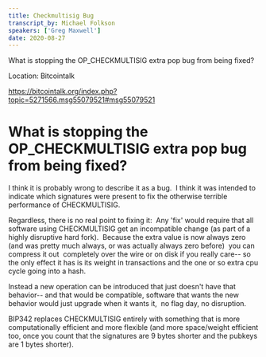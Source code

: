 ```yaml
---
title: Checkmultisig Bug
transcript_by: Michael Folkson
speakers: ['Greg Maxwell']
date: 2020-08-27
---
```


What is stopping the OP_CHECKMULTISIG extra pop bug from being fixed?

Location: Bitcointalk

https://bitcointalk.org/index.php?topic=5271566.msg55079521#msg55079521

# What is stopping the OP_CHECKMULTISIG extra pop bug from being fixed?

I think it is probably wrong to describe it as a bug.  I think it was intended to indicate which signatures were present to fix the otherwise terrible performance of CHECKMULTISIG.

Regardless, there is no real point to fixing it:  Any 'fix' would require that all software using CHECKMULTISIG get an incompatible change (as part of a highly disruptive hard fork).  Because the extra value is now always zero (and was pretty much always, or was actually always zero before)  you can compress it out  completely over the wire or on disk if you really care-- so the only effect it has is its weight in transactions and the one or so extra cpu cycle going into a hash.

Instead a new operation can be introduced that just doesn't have that behavior-- and that would be compatible, software that wants the new behavior would just upgrade when it wants it,  no flag day, no disruption.

BIP342 replaces CHECKMULTISIG entirely with something that is more computationally efficient and more flexible (and more space/weight efficient too, once you count that the signatures are 9 bytes shorter and the pubkeys are 1 bytes shorter).

